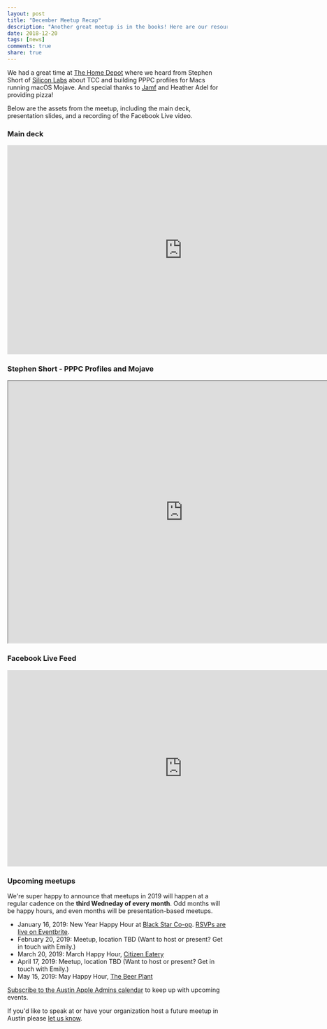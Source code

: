 ```yaml
---
layout: post
title: "December Meetup Recap"
description: "Another great meetup is in the books! Here are our resources from the event."
date: 2018-12-20
tags: [news]
comments: true
share: true
---
```


We had a great time at [The Home Depot](https://careers.homedepot.com/career-areas/technology-careers/) where we heard from Stephen Short of [Silicon Labs](https://www.silabs.com/about-us) about TCC and building PPPC profiles for Macs running macOS Mojave. And special thanks to [Jamf](https://www.jamf.com) and Heather Adel for providing pizza!

Below are the assets from the meetup, including the main deck, presentation slides, and a recording of the Facebook Live video.

### Main deck

<iframe src="https://docs.google.com/presentation/d/e/2PACX-1vQ6pEiysmrf9bjl4rt2QIl1s9fwbrE32JpkYeWLHrdwDMqJyr8N0Guoqzn1Z-8CwaQTrcir3ciAQ--z/embed?start=false&loop=false&delayms=3000" frameborder="0" width="800" height="479" allowfullscreen="true" mozallowfullscreen="true" webkitallowfullscreen="true"></iframe>

### Stephen Short - PPPC Profiles and Mojave

<iframe src="https://drive.google.com/file/d/10X6Q62xkjWsQHsPSjbOYNmtvKvu0ULjo/preview" width="800" height="600"></iframe>

### Facebook Live Feed

<iframe src="https://www.facebook.com/plugins/video.php?href=https%3A%2F%2Fwww.facebook.com%2Faustinappleadmins%2Fvideos%2F216822732529673%2F&show_text=0&width=560" width="800" height="450" style="border:none;overflow:hidden" scrolling="no" frameborder="0" allowTransparency="true" allowFullScreen="true"></iframe>


### Upcoming meetups

We're super happy to announce that meetups in 2019 will happen at a regular cadence on the **third Wedneday of every month**. Odd months will be happy hours, and even months will be presentation-based meetups.

- January 16, 2019: New Year Happy Hour at [Black Star Co-op](https://blackstar.coop/). [RSVPs are live on Eventbrite](https://www.eventbrite.com/e/new-year-happy-hour-at-black-star-co-op-tickets-53815960988).
- February 20, 2019: Meetup, location TBD (Want to host or present? Get in touch with Emily.)
- March 20, 2019: March Happy Hour, [Citizen Eatery](https://www.citizeneatery.com/menu/)
- April 17, 2019: Meetup, location TBD (Want to host or present? Get in touch with Emily.)
- May 15, 2019: May Happy Hour, [The Beer Plant](http://thebeerplant.com/)

[Subscribe to the Austin Apple Admins calendar](https://goo.gl/2TUFjl) to keep up with upcoming events.


If you'd like to speak at or have your organization host a future meetup in Austin please [let us know](https://goo.gl/forms/SlplkdmkkyKpG7982).


